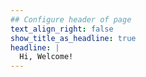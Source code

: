 ```yaml
---
## Configure header of page
text_align_right: false
show_title_as_headline: true
headline: |
  Hi, Welcome!
---
```


<!-- this is a subheadline -->
